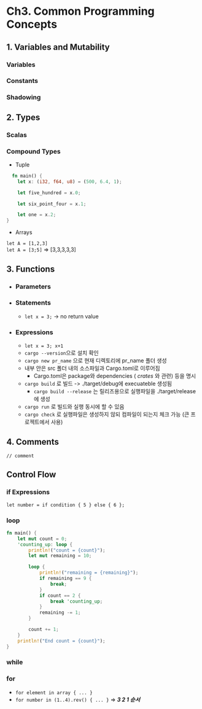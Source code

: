 # Ch3. Common Programming Concepts

## 1. Variables and Mutability

### Variables

### Constants

### Shadowing

## 2. Types

### Scalas

### Compound Types

- Tuple
  
```rust 
  fn main() {
    let x: (i32, f64, u8) = (500, 6.4, 1);

    let five_hundred = x.0;

    let six_point_four = x.1;

    let one = x.2;
}
  ```
  
- Arrays

`let A = [1,2,3]`  
`let A = [3;5]` => [3,3,3,3,3]

## 3. Functions

- ### Parameters
  
- ### Statements
  - `let x = 3;` -> no return value
- ### Expressions
  - `let x = 3; x+1`
  - `cargo --version`으로 설치 확인
  - `cargo new pr_name` 으로 현재 디렉토리에 pr_name 폴더 생성
  - 내부 안은 src 폴더 내의 소스파일과 Cargo.toml로 이루어짐
    - Cargo.toml은 package와 dependencies ( _crates_ 와 관련) 등을 명시
  - `cargo build` 로 빌드 -> ./target/debug에 execuateble 생성됨
    - `cargo build --release` 는 릴리즈용으로 실행파일을 ./target/release에 생성
  - `cargo run` 로 빌드와 실행 동시에 할 수 있음
  - `cargo check` 로 실행파일은 생성하지 않되 컴파일이 되는지 체크 가능 (큰 프로젝트에서 사용)


## 4. Comments
`// comment`

## Control Flow

### if Expressions

    let number = if condition { 5 } else { 6 };

### loop

```rust
fn main() {
    let mut count = 0;
    'counting_up: loop {
        println!("count = {count}");
        let mut remaining = 10;

        loop {
            println!("remaining = {remaining}");
            if remaining == 9 {
                break;
            }
            if count == 2 {
                break 'counting_up;
            }
            remaining -= 1;
        }

        count += 1;
    }
    println!("End count = {count}");
}
```
### while
### for
- `for element in array { ... }`
- `for number in (1..4).rev() { ... }` => ***3 2 1 순서***
